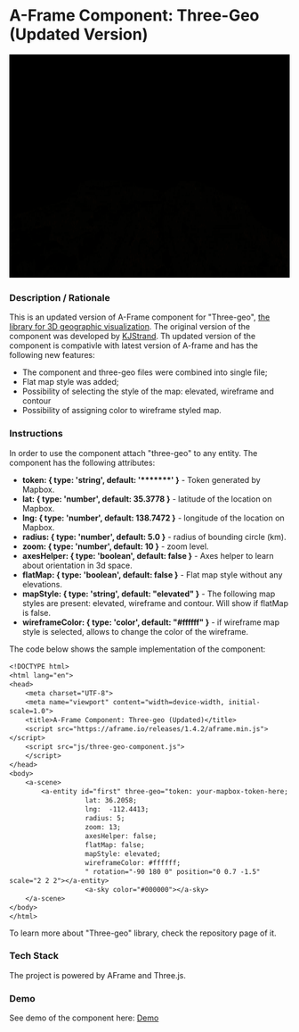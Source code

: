 # A-Frame Component: Three-Geo (Updated Version)
<img src="img/screenshot.gif" title="Video screen capture" alt="Video screen capture" height="400">

### **Description / Rationale**
This is an updated version of A-Frame component for "Three-geo", <a href="https://github.com/w3reality/three-geo">the library for 3D geographic visualization</a>.  The original version of the component was developed by <a href="https://github.com/w3reality/three-geo/issues/1">KJStrand</a>. Th updated version of the component is compativle with latest version of A-frame and has the following new features:
* The component and three-geo files were combined into single file;
* Flat map style was added;
* Possibility of selecting the style of the map: elevated, wireframe and contour
* Possibility of assigning color to wireframe styled map.   

### **Instructions**
In order to use the component attach "three-geo" to any entity. The component has the following attributes: 
* <b>token: { type: 'string', default: '*******' }</b> - Token generated by Mapbox.
* <b>lat: { type: 'number', default: 35.3778 }</b> - latitude of the location on Mapbox.
* <b>lng: { type: 'number', default: 138.7472 }</b> - longitude of the location on Mapbox.
* <b>radius: { type: 'number', default: 5.0 }</b> - radius of bounding circle (km).
* <b>zoom: { type: 'number', default: 10 }</b> - zoom level.
* <b>axesHelper: { type: 'boolean', default: false }</b> - Axes helper to learn about orientation in 3d space.
* <b>flatMap: { type: 'boolean', default: false }</b> - Flat map style without any elevations.
* <b>mapStyle: { type: 'string', default: "elevated" }</b> - The following map styles are present: elevated, wireframe and contour. Will show if flatMap is false. 
* <b>wireframeColor: { type: 'color', default: "#ffffff" }</b> - if wireframe map style is selected, allows to change the color of the wireframe. 

The code below shows the sample implementation of the component:
```
<!DOCTYPE html>
<html lang="en">
<head>
    <meta charset="UTF-8">
    <meta name="viewport" content="width=device-width, initial-scale=1.0">
    <title>A-Frame Component: Three-geo (Updated)</title>
    <script src="https://aframe.io/releases/1.4.2/aframe.min.js"></script>
    <script src="js/three-geo-component.js">
    </script>
</head>
<body>
    <a-scene>
        <a-entity id="first" three-geo="token: your-mapbox-token-here;
                   lat: 36.2058;
                   lng:  -112.4413;
                   radius: 5;
                   zoom: 13;
                   axesHelper: false;
                   flatMap: false;
                   mapStyle: elevated;
                   wireframeColor: #ffffff;
                   " rotation="-90 180 0" position="0 0.7 -1.5" scale="2 2 2"></a-entity>
                   <a-sky color="#000000"></a-sky>
    </a-scene>
</body>
</html>
```
To learn more about "Three-geo" library, check the repository page of it.

### **Tech Stack**
The project is powered by AFrame and Three.js.

### **Demo**
See demo of the component here: [Demo](https://pointcloud-transitions.glitch.me/)
